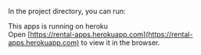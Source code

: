 



In the project directory, you can run:


This apps is running on heroku<br>
Open [https://rental-apps.herokuapp.com](https://rental-apps.herokuapp.com) to view it in the browser.



